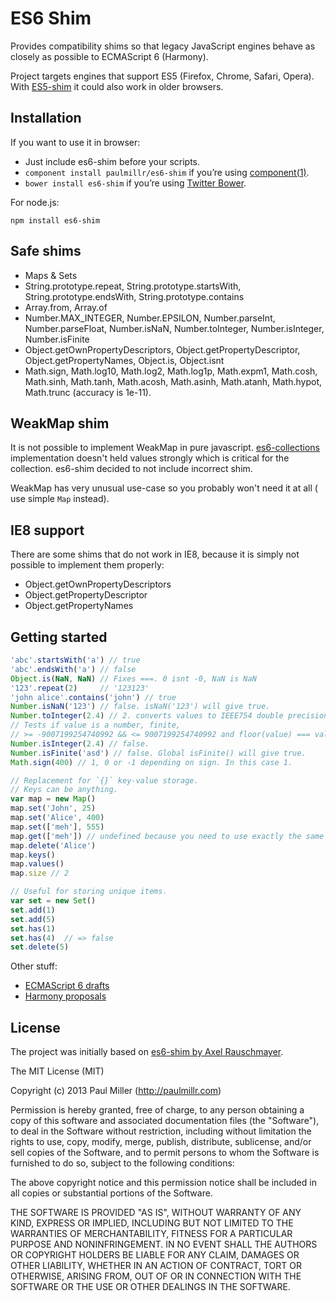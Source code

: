 # ES6 Shim
Provides compatibility shims so that legacy JavaScript engines behave as
closely as possible to ECMAScript 6 (Harmony).

Project targets engines that support ES5 (Firefox, Chrome, Safari, Opera). With
[ES5-shim](https://github.com/kriskowal/es5-shim) it could also work in older
browsers.

## Installation
If you want to use it in browser:

* Just include es6-shim before your scripts.
* `component install paulmillr/es6-shim` if you’re using [component(1)](https://github.com/component/component).
* `bower install es6-shim` if you’re using [Twitter Bower](http://twitter.github.com/bower/).

For node.js:

    npm install es6-shim

## Safe shims
* Maps & Sets
* String.prototype.repeat, String.prototype.startsWith,
String.prototype.endsWith, String.prototype.contains
* Array.from, Array.of
* Number.MAX_INTEGER, Number.EPSILON, Number.parseInt, Number.parseFloat,
Number.isNaN, Number.toInteger, Number.isInteger, Number.isFinite
* Object.getOwnPropertyDescriptors, Object.getPropertyDescriptor,
Object.getPropertyNames, Object.is, Object.isnt
* Math.sign, Math.log10, Math.log2, Math.log1p, Math.expm1, Math.cosh,
Math.sinh, Math.tanh, Math.acosh, Math.asinh, Math.atanh, Math.hypot,
Math.trunc (accuracy is 1e-11).

## WeakMap shim
It is not possible to implement WeakMap in pure javascript.
[es6-collections](https://github.com/WebReflection/es6-collections)
implementation doesn't held values strongly which is critical
for the collection. es6-shim decided to not include incorrect shim.

WeakMap has very unusual use-case so you probably won't need it at all (
use simple `Map` instead).

## IE8 support
There are some shims that do not work in IE8, because it is simply not
possible to implement them properly:

* Object.getOwnPropertyDescriptors
* Object.getPropertyDescriptor
* Object.getPropertyNames

## Getting started

```javascript
'abc'.startsWith('a') // true
'abc'.endsWith('a') // false
Object.is(NaN, NaN) // Fixes ===. 0 isnt -0, NaN is NaN
'123'.repeat(2)     // '123123'
'john alice'.contains('john') // true
Number.isNaN('123') // false. isNaN('123') will give true.
Number.toInteger(2.4) // 2. converts values to IEEE754 double precision integers
// Tests if value is a number, finite,
// >= -9007199254740992 && <= 9007199254740992 and floor(value) === value
Number.isInteger(2.4) // false.
Number.isFinite('asd') // false. Global isFinite() will give true.
Math.sign(400) // 1, 0 or -1 depending on sign. In this case 1.

// Replacement for `{}` key-value storage.
// Keys can be anything.
var map = new Map()
map.set('John', 25)
map.set('Alice', 400)
map.set(['meh'], 555)
map.get(['meh']) // undefined because you need to use exactly the same object.
map.delete('Alice')
map.keys()
map.values()
map.size // 2

// Useful for storing unique items.
var set = new Set()
set.add(1)
set.add(5)
set.has(1)
set.has(4)  // => false
set.delete(5)
```

Other stuff:

* [ECMAScript 6 drafts](http://wiki.ecmascript.org/doku.php?id=harmony:specification_drafts)
* [Harmony proposals](http://wiki.ecmascript.org/doku.php?id=harmony:harmony)

## License
The project was initially based on [es6-shim by Axel Rauschmayer](https://github.com/rauschma/es6-shim).

The MIT License (MIT)

Copyright (c) 2013 Paul Miller (http://paulmillr.com)

Permission is hereby granted, free of charge, to any person obtaining a copy of
this software and associated documentation files (the "Software"), to deal in
the Software without restriction, including without limitation the rights to
use, copy, modify, merge, publish, distribute, sublicense, and/or sell copies
of the Software, and to permit persons to whom the Software is furnished to do
so, subject to the following conditions:

The above copyright notice and this permission notice shall be included in all
copies or substantial portions of the Software.

THE SOFTWARE IS PROVIDED "AS IS", WITHOUT WARRANTY OF ANY KIND, EXPRESS OR
IMPLIED, INCLUDING BUT NOT LIMITED TO THE WARRANTIES OF MERCHANTABILITY,
FITNESS FOR A PARTICULAR PURPOSE AND NONINFRINGEMENT. IN NO EVENT SHALL THE
AUTHORS OR COPYRIGHT HOLDERS BE LIABLE FOR ANY CLAIM, DAMAGES OR OTHER
LIABILITY, WHETHER IN AN ACTION OF CONTRACT, TORT OR OTHERWISE, ARISING FROM,
OUT OF OR IN CONNECTION WITH THE SOFTWARE OR THE USE OR OTHER DEALINGS IN THE
SOFTWARE.
